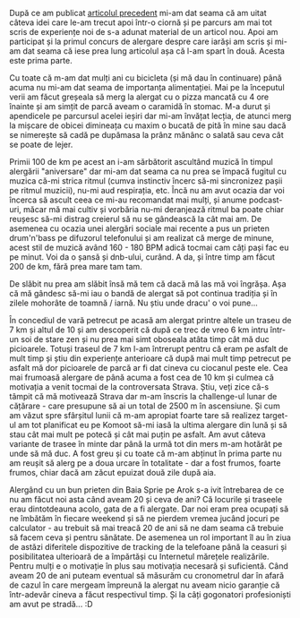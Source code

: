 După ce am publicat [articolul precedent](https://www.rusiczki.net/2018/07/12/alergarea-din-perspectiva-unui-incepator/) mi-am dat seama că am uitat câteva idei care le-am trecut apoi într-o ciornă și pe parcurs am mai tot scris de experiențe noi de s-a adunat material de un articol nou. Apoi am participat și la primul concurs de alergare despre care iarăși am scris și mi-am dat seama că iese prea lung articolul așa că l-am spart în două. Acesta este prima parte.

Cu toate că m-am dat mulți ani cu bicicleta (și mă dau în continuare) până acuma nu mi-am dat seama de importanța alimentației. Mai pe la începutul verii am făcut greșeala să merg la alergat cu o pizza mancată cu 4 ore înainte și am simțit de parcă aveam o caramidă în stomac. M-a durut și apendicele pe parcursul acelei ieșiri dar mi-am învățat lecția, de atunci merg la mișcare de obicei dimineața cu maxim o bucată de pită în mine sau dacă se nimerește să cadă pe dupămasa la prânz mănânc o salată sau ceva cât se poate de lejer.

Primii 100 de km pe acest an i-am sărbătorit ascultând muzică în timpul alergării "aniversare" dar mi-am dat seama ca nu prea se împacă fugitul cu muzica că-mi strica ritmul (cumva instinctiv încerc să-mi sincronizez pașii pe ritmul muzicii), nu-mi aud respirația, etc. Încă nu am avut ocazia dar voi încerca să ascult ceea ce mi-au recomandat mai mulți, și anume podcast-uri, măcar mă mai cultiv și vorbăria nu-mi deranjează ritmul ba poate chiar reușesc să-mi distrag creierul să nu se gândească la cât mai am. De asemenea cu ocazia unei alergări sociale mai recente a pus un prieten drum'n'bass pe difuzorul telefonului și am realizat că merge de minune, acest stil de muzică având 160 - 180 BPM adică tocmai cam câți pași fac eu pe minut. Voi da o șansă și dnb-ului, curând. A da, și între timp am făcut 200 de km, fără prea mare tam tam.

De slăbit nu prea am slăbit însă mă tem că dacă mă las mă voi îngrășa. Așa că mă gândesc să-mi iau o bandă de alergat să pot continua tradiția și în zilele mohorâte de toamnă / iarnă. Nu știu unde dracu' o voi pune...

În concediul de vară petrecut pe acasă am alergat printre altele un traseu de 7 km și altul de 10 și am descoperit că după ce trec de vreo 6 km intru într-un soi de stare zen și nu prea mai simt oboseala atâta timp cât mă duc picioarele. Totuși traseul de 7 km l-am întrerupt pentru că eram pe asfalt de mult timp și știu din experiențe anterioare că după mai mult timp petrecut pe asfalt mă dor picioarele de parcă ar fi dat cineva cu ciocanul peste ele. Cea mai frumoasă alergare de până acuma a fost cea de 10 km și culmea că motivația a venit tocmai de la controversata Strava. Știu, veți zice că-s tâmpit că mă motivează Strava dar m-am înscris la challenge-ul lunar de cățărare - care presupune să ai un total de 2500 m în ascensiune. Și cum am văzut spre sfârșitul lunii că m-am apropiat foarte tare să realizez target-ul am tot planificat eu pe Komoot să-mi iasă la ultima alergare din lună și să stau cât mai mult pe potecă și cât mai puțin pe asfalt. Am avut câteva variante de trasee în minte dar până la urmă tot din mers m-am hotărât pe unde să mă duc. A fost greu și cu toate că m-am abținut în prima parte nu am reușit să alerg pe a doua urcare în totalitate - dar a fost frumos, foarte frumos, chiar dacă am zăcut epuizat două zile după aia.

Alergând cu un bun prieten din Baia Sprie pe Arok s-a ivit întrebarea de ce nu am făcut noi asta când aveam 20 și ceva de ani? Că locurile și traseele erau dintotdeauna acolo, gata de a fi alergate. Dar noi eram prea ocupați să ne îmbătăm în fiecare weekend și să ne pierdem vremea jucând jocuri pe calculator - au trebuit să mai treacă 20 de ani să ne dam seama că trebuie să facem ceva și pentru sănătate. De asemenea un rol important îl au în ziua de astăzi diferitele dispozitive de tracking de la telefoane până la ceasuri și posibilitatea ulterioară de a împărtăși cu Internetul mărețele realizările. Pentru mulți e o motivație în plus sau motivația necesară și suficientă. Când aveam 20 de ani puteam eventual să măsurăm cu cronometrul dar în afară de cazul în care mergeam împreună la alergat nu aveam nicio garanție că într-adevăr cineva a făcut respectivul timp. Și la câți gogonatori profesioniști am avut pe stradă... :D
